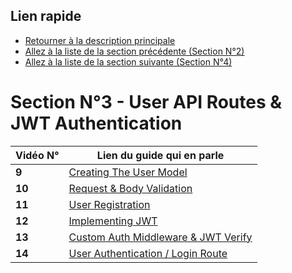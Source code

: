 ## Lien rapide

-   [Retourner à la description principale](../../README.md)
-   [Allez à la liste de la section précédente (Section N°2)](../section_2/section_2.md)
-   [Allez à la liste de la section suivante (Section N°4)](../section_4/section_4.md)

# Section N°3 - User API Routes & JWT Authentication

| Vidéo N° | Lien du guide qui en parle                                      |
| -------- | --------------------------------------------------------------- |
| **9**    | [Creating The User Model](../section_3/video_9.md)              |
| **10**   | [Request & Body Validation](../section_3/video_10.md)           |
| **11**   | [User Registration](../section_3/video_11.md)                   |
| **12**   | [Implementing JWT](../section_3/video_12.md)                    |
| **13**   | [Custom Auth Middleware & JWT Verify](../section_3/video_13.md) |
| **14**   | [User Authentication / Login Route](../section_3/video_14.md)   |
